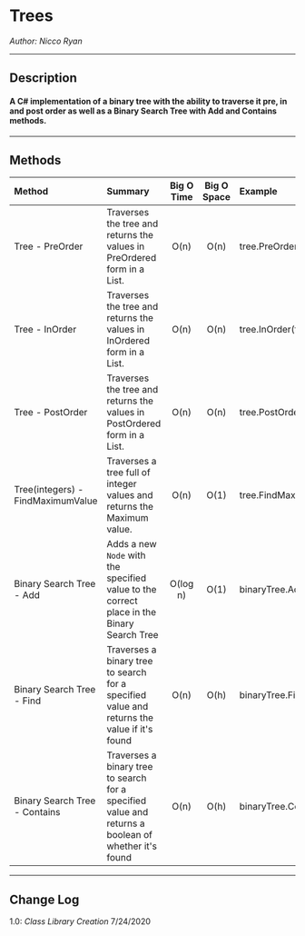 # Trees

*Author: Nicco Ryan*

---

## Description
#### A C# implementation of a binary tree with the ability to traverse it pre, in and post order as well as a Binary Search Tree with Add and Contains methods.
---

## Methods

| Method | Summary | Big O Time | Big O Space | Example | 
| :----------- | :----------- | :-------------: | :-------------: | :----------- |
| Tree - PreOrder | Traverses the tree and returns the values in PreOrdered form in a List. | O(n) | O(n) | tree.PreOrder(tree.Root) |
| Tree - InOrder | Traverses the tree and returns the values in InOrdered form in a List.  | O(n) | O(n) | tree.InOrder(tree.Root) |
| Tree - PostOrder | Traverses the tree and returns the values in PostOrdered form in a List.  | O(n) | O(n) | tree.PostOrder(tree.Root) |
| Tree(integers) - FindMaximumValue | Traverses a tree full of integer values and returns the Maximum value.  | O(n) | O(1) | tree.FindMaximumValue(tree.Root) |
| Binary Search Tree - Add | Adds a new `Node` with the specified value to the correct place in the Binary Search Tree | O(log n) | O(1) | binaryTree.Add(10) |
| Binary Search Tree - Find | Traverses a binary tree to search for a specified value and returns the value if it's found | O(n) | O(h) | binaryTree.Find(1) |
| Binary Search Tree - Contains | Traverses a binary tree to search for a specified value and returns a boolean of whether it's found | O(n) | O(h) | binaryTree.Contains(1) |



---

## Change Log
1.0: *Class Library Creation* 7/24/2020